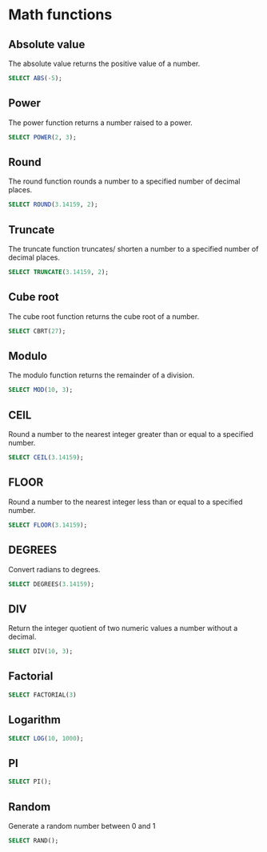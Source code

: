 # Math functions

## Absolute value
The absolute value returns the positive value of a number.
```sql
SELECT ABS(-5);
```

## Power
The power function returns a number raised to a power.
```sql
SELECT POWER(2, 3);
```

## Round
The round function rounds a number to a specified number of decimal places.
```sql
SELECT ROUND(3.14159, 2);
```

## Truncate
The truncate function truncates/ shorten a number to a specified number of decimal places.
```sql
SELECT TRUNCATE(3.14159, 2);
```

## Cube root
The cube root function returns the cube root of a number.
```sql
SELECT CBRT(27);
```


## Modulo
The modulo function returns the remainder of a division.
```sql
SELECT MOD(10, 3);
```

## CEIL
Round a number to the nearest integer greater than or equal to a specified number.
```sql
SELECT CEIL(3.14159);
```

## FLOOR
Round a number to the nearest integer less than or equal to a specified number.
```sql
SELECT FLOOR(3.14159);
```

## DEGREES
Convert radians to degrees.

```sql
SELECT DEGREES(3.14159);
```

## DIV

Return the integer quotient of two numeric values a number without a decimal.

```sql
SELECT DIV(10, 3);
```

## Factorial

```sql
SELECT FACTORIAL(3)

```

## Logarithm

```sql
SELECT LOG(10, 1000);
```

## PI

```sql  
SELECT PI();
```

## Random

Generate a random number between 0 and 1

```sql
SELECT RAND();
```


